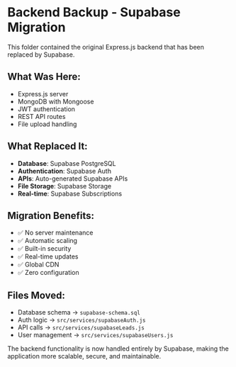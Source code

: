 # Backend Backup - Supabase Migration

This folder contained the original Express.js backend that has been replaced by Supabase.

## What Was Here:
- Express.js server
- MongoDB with Mongoose
- JWT authentication
- REST API routes
- File upload handling

## What Replaced It:
- **Database**: Supabase PostgreSQL
- **Authentication**: Supabase Auth
- **APIs**: Auto-generated Supabase APIs
- **File Storage**: Supabase Storage
- **Real-time**: Supabase Subscriptions

## Migration Benefits:
- ✅ No server maintenance
- ✅ Automatic scaling
- ✅ Built-in security
- ✅ Real-time updates
- ✅ Global CDN
- ✅ Zero configuration

## Files Moved:
- Database schema → `supabase-schema.sql`
- Auth logic → `src/services/supabaseAuth.js`
- API calls → `src/services/supabaseLeads.js`
- User management → `src/services/supabaseUsers.js`

The backend functionality is now handled entirely by Supabase, making the application more scalable, secure, and maintainable.
